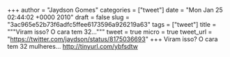 
+++
author = "Jaydson Gomes"
categories = ["tweet"]
date = "Mon Jan 25 02:44:02 +0000 2010"
draft = false
slug = "3ac965e52b73f6adfc5ffee6173596a926219a63"
tags = ["tweet"]
title = """Viram isso? O cara tem 32..."""
tweet = true
micro = true
tweet_url = "https://twitter.com/jaydson/status/8175036693"
+++
Viram isso? O cara tem 32 mulheres... http://tinyurl.com/ybfsdtw
